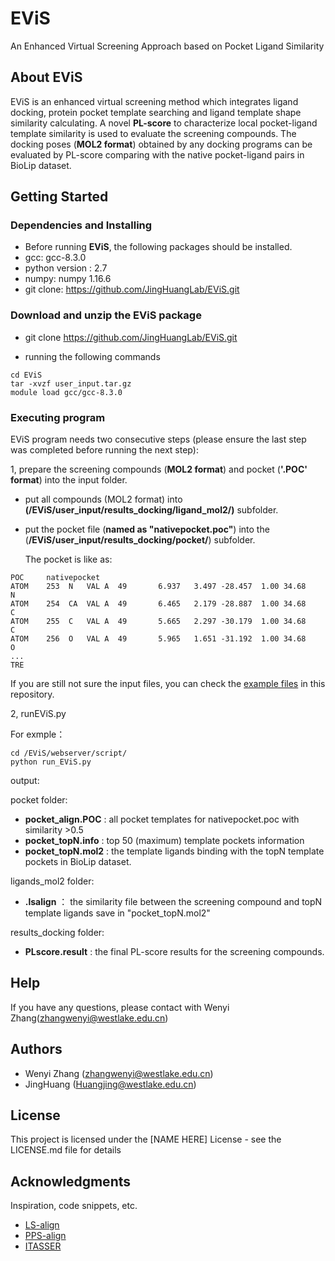 # EViS

An Enhanced Virtual Screening Approach based on Pocket Ligand Similarity

## About EViS

EViS is an enhanced virtual screening method which integrates ligand docking, protein pocket template searching and ligand template shape similarity calculating. A novel **PL-score** to characterize local pocket-ligand template similarity is used to evaluate the screening compounds.
The docking poses (**MOL2 format**) obtained by any docking programs can be evaluated by PL-score comparing with the native pocket-ligand pairs in BioLip dataset.

## Getting Started

### Dependencies and Installing

* Before running **EViS**, the following packages should be installed.
* gcc: gcc-8.3.0
* python version : 2.7
* numpy: numpy 1.16.6 
* git clone: https://github.com/JingHuangLab/EViS.git

### Download and unzip the EViS package 
* git clone https://github.com/JingHuangLab/EViS.git

* running the following commands 
```
cd EViS 
tar -xvzf user_input.tar.gz 
module load gcc/gcc-8.3.0 
```


### Executing program

EViS program needs two consecutive steps (please ensure the last step was completed before running the next step):

1, prepare the screening compounds (**MOL2 format**) and pocket (**'.POC' format**) into the input folder.

* put all compounds (MOL2 format) into **(/EViS/user_input/results_docking/ligand_mol2/)** subfolder.

* put the pocket file (**named as "nativepocket.poc"**) into the (**/EViS/user_input/results_docking/pocket/**) subfolder.

    The pocket is like as:
```
POC     nativepocket
ATOM    253  N   VAL A  49       6.937   3.497 -28.457  1.00 34.68           N
ATOM    254  CA  VAL A  49       6.465   2.179 -28.887  1.00 34.68           C
ATOM    255  C   VAL A  49       5.665   2.297 -30.179  1.00 34.68           C
ATOM    256  O   VAL A  49       5.965   1.651 -31.192  1.00 34.68           O
...
TRE
```
If you are still not sure the input files, you can check the [example files](user_input/results_docking/) in this repository.

2, runEViS.py

For exmple：
```
cd /EViS/webserver/script/
python run_EViS.py
```

output:

pocket folder:
* **pocket_align.POC** : all pocket templates for nativepocket.poc with similarity >0.5
* **pocket_topN.info** : top 50 (maximum) template pockets information
* **pocket_topN.mol2** : the template ligands binding with the topN template pockets in BioLip dataset.

ligands_mol2 folder:
* **.lsalign** ： the similarity file between the screening compound and topN template ligands save in "pocket_topN.mol2"

results_docking folder:
* **PLscore.result** : the final PL-score results for the screening compounds. 


## Help
If you have any questions, please contact with Wenyi Zhang(zhangwenyi@westlake.edu.cn)

## Authors

* Wenyi Zhang (zhangwenyi@westlake.edu.cn)
* JingHuang (Huangjing@westlake.edu.cn)

## License

This project is licensed under the [NAME HERE] License - see the LICENSE.md file for details

## Acknowledgments

Inspiration, code snippets, etc.
* [LS-align](https://zhanggroup.org/LS-align/)
* [PPS-align](https://zhanggroup.org/PPS-align/)
* [ITASSER](https://zhanggroup.org/I-TASSER/l)
